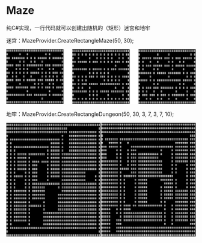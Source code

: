 # Maze
纯C#实现，一行代码就可以创建出随机的（矩形）迷宫和地牢

迷宫：MazeProvider.CreateRectangleMaze(50, 30);

![迷宫](https://github.com/simplex86/Maze/blob/main/doc/imgs/maze.png)

地牢：MazeProvider.CreateRectangleDungeon(50, 30, 3, 7, 3, 7, 10);

![地牢](https://github.com/simplex86/Maze/blob/main/doc/imgs/dungeon.png)

